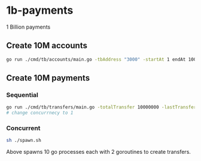 # 1b-payments

1 Billion payments

## Create 10M accounts

```sh
go run ./cmd/tb/accounts/main.go -tbAddress "3000" -startAt 1 endAt 10000000
```

## Create 10M payments

### Sequential

```sh
go run ./cmd/tb/transfers/main.go -totalTransfer 10000000 -lastTransferId 
# change concurrnecy to 1
```

### Concurrent

```sh
sh ./spawn.sh
```

Above spawns 10 go processes each with 2 goroutines to create transfers.
